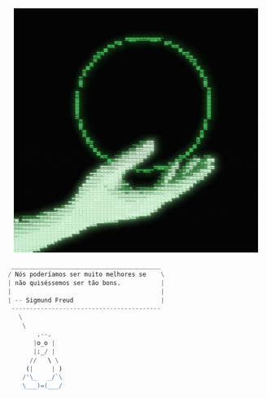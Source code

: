 <div style="text-align: center;">
  <img src="giphy.gif" alt="Descrição do GIF">
</div>

```py
 _________________________________________
/ Nós poderíamos ser muito melhores se    \
| não quiséssemos ser tão bons.           |
|                                         |
| -- Sigmund Freud                        |
 -----------------------------------------
   \
    \
        .--.
       |o_o |
       |:_/ |
      //   \ \
     (|     | )
    /'\_   _/`\
    \___)=(___/
```
